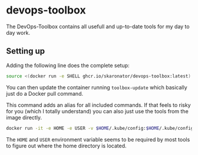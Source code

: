# devops-toolbox

The DevOps-Toolbox contains all usefull and up-to-date tools for my day to day work.

## Setting up

Adding the following line does the complete setup:

```bash
source <(docker run -e SHELL ghcr.io/skaronator/devops-toolbox:latest)
```

You can then update the container running `toolbox-update` which basically just do a Docker pull command.


This command adds an alias for all included commands. If that feels to risky for you (which I totally understand) you can also just use the tools from the image directly.

```bash
docker run -it -e HOME -e USER -v $HOME/.kube/config:$HOME/.kube/config ghcr.io/skaronator/devops-toolbox:latest kubectl
```

The `HOME` and `USER` environment variable seems to be required by most tools to figure out where the home directory is located.
